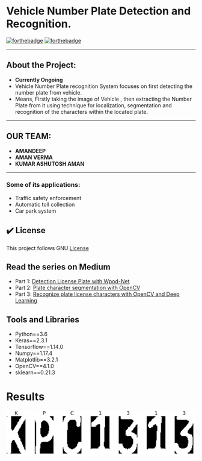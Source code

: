 # Vehicle Number Plate Detection and Recognition.

[![forthebadge](https://forthebadge.com/images/badges/built-by-developers.svg)](https://forthebadge.com)
[![forthebadge](https://forthebadge.com/images/badges/built-with-love.svg)](https://forthebadge.com)

<hr>

## About the Project:

- **Currently Ongoing**
- Vehicle Number Plate recognition System focuses on first detecting the number plate from vehicle.
- Means, Firstly taking the image of Vehicle , then extracting the Number Plate from it using technique for localization, segmentation and recognition of the characters within the located plate. 

<hr>
  
## OUR TEAM:

  - **AMANDEEP**
  - **AMAN VERMA**
  - **KUMAR ASHUTOSH AMAN**

<hr>

### Some of its applications:

- Traffic safety enforcement
- Automatic toll collection
- Car park system  


## ✔️ License 
This project follows GNU [License](https://github.com/amandp13/Vehicle-Plate-Recognition/blob/main/LICENSE)


## Read the series on Medium
- Part 1: [Detection License Plate with Wpod-Net](https://medium.com/@quangnhatnguyenle/detect-and-recognize-vehicles-license-plate-with-machine-learning-and-python-part-1-detection-795fda47e922)
- Part 2: [Plate character segmentation with OpenCV](https://medium.com/@quangnhatnguyenle/detect-and-recognize-vehicles-license-plate-with-machine-learning-and-python-part-2-plate-de644de9849f)
- Part 3: [Recognize plate license characters with OpenCV and Deep Learning](https://medium.com/@quangnhatnguyenle/detect-and-recognize-vehicles-license-plate-with-machine-learning-and-python-part-3-recognize-be2eca1a9f12)

## Tools and Libraries
- Python==3.6
- Keras==2.3.1
- Tensorflow==1.14.0
- Numpy==1.17.4
- Matplotlib==3.2.1
- OpenCV==4.1.0
- sklearn==0.21.3

# Results 

<p align="center"><img src="./figures/Part3_result.jpg" width=640></p><br>

